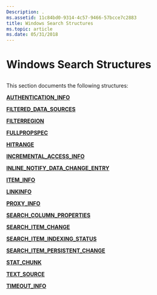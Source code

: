 ```yaml
---
Description: .
ms.assetid: 11c84bd0-9314-4c57-9466-57bcce7c2883
title: Windows Search Structures
ms.topic: article
ms.date: 05/31/2018
---
```


# Windows Search Structures

## 

This section documents the following structures:

[**AUTHENTICATION\_INFO**](/windows/desktop/api/Searchapi/ns-searchapi-authentication_info)

[**FILTERED\_DATA\_SOURCES**](/windows/desktop/api/filtereg/ns-filtereg-filtered_data_sources)

[**FILTERREGION**](/windows/win32/api/filter/ns-filter-filterregion)

[**FULLPROPSPEC**](/windows/win32/api/filter/ns-filter-fullpropspec)

[**HITRANGE**](/windows/win32/api/structuredquery/ns-structuredquery-hitrange)

[**INCREMENTAL\_ACCESS\_INFO**](/windows/desktop/api/Searchapi/ns-searchapi-incremental_access_info)

[**INLINE\_NOTIFY\_DATA\_CHANGE\_ENTRY**](/previous-versions/windows/desktop/legacy/aa965367(v=vs.85))

[**ITEM\_INFO**](/windows/desktop/api/Searchapi/ns-searchapi-item_info)

[**LINKINFO**](-search-linkinfo.md)

[**PROXY\_INFO**](/windows/desktop/api/Searchapi/ns-searchapi-proxy_info)

[**SEARCH\_COLUMN\_PROPERTIES**](/windows/desktop/api/searchapi/ns-searchapi-search_column_properties)

[**SEARCH\_ITEM\_CHANGE**](/windows/desktop/api/Searchapi/ns-searchapi-search_item_change)

[**SEARCH\_ITEM\_INDEXING\_STATUS**](/windows/desktop/api/Searchapi/ns-searchapi-search_item_indexing_status)

[**SEARCH\_ITEM\_PERSISTENT\_CHANGE**](/windows/desktop/api/Searchapi/ns-searchapi-search_item_persistent_change)

[**STAT\_CHUNK**](/windows/win32/api/filter/ns-filter-stat_chunk)

[**TEXT\_SOURCE**](/windows/win32/api/indexsrv/ns-indexsrv-text_source)

[**TIMEOUT\_INFO**](/windows/desktop/api/Searchapi/ns-searchapi-timeout_info)

 

 